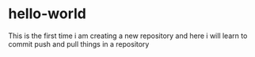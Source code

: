 # hello-world
This is the first time i am creating a new repository and here i will learn to commit push and pull things in a repository
